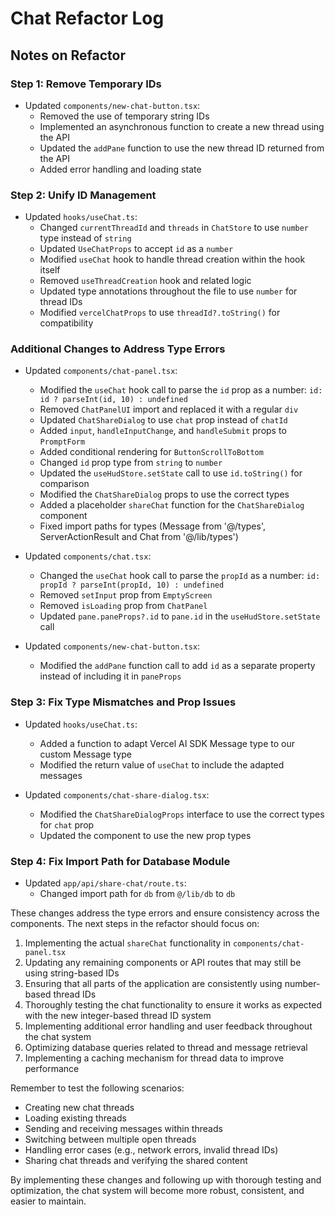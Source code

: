 # Chat Refactor Log

## Notes on Refactor

### Step 1: Remove Temporary IDs
- Updated `components/new-chat-button.tsx`:
  - Removed the use of temporary string IDs
  - Implemented an asynchronous function to create a new thread using the API
  - Updated the `addPane` function to use the new thread ID returned from the API
  - Added error handling and loading state

### Step 2: Unify ID Management
- Updated `hooks/useChat.ts`:
  - Changed `currentThreadId` and `threads` in `ChatStore` to use `number` type instead of `string`
  - Updated `UseChatProps` to accept `id` as a `number`
  - Modified `useChat` hook to handle thread creation within the hook itself
  - Removed `useThreadCreation` hook and related logic
  - Updated type annotations throughout the file to use `number` for thread IDs
  - Modified `vercelChatProps` to use `threadId?.toString()` for compatibility

### Additional Changes to Address Type Errors
- Updated `components/chat-panel.tsx`:
  - Modified the `useChat` hook call to parse the `id` prop as a number: `id: id ? parseInt(id, 10) : undefined`
  - Removed `ChatPanelUI` import and replaced it with a regular `div`
  - Updated `ChatShareDialog` to use `chat` prop instead of `chatId`
  - Added `input`, `handleInputChange`, and `handleSubmit` props to `PromptForm`
  - Added conditional rendering for `ButtonScrollToBottom`
  - Changed `id` prop type from `string` to `number`
  - Updated the `useHudStore.setState` call to use `id.toString()` for comparison
  - Modified the `ChatShareDialog` props to use the correct types
  - Added a placeholder `shareChat` function for the `ChatShareDialog` component
  - Fixed import paths for types (Message from '@/types', ServerActionResult and Chat from '@/lib/types')

- Updated `components/chat.tsx`:
  - Changed the `useChat` hook call to parse the `propId` as a number: `id: propId ? parseInt(propId, 10) : undefined`
  - Removed `setInput` prop from `EmptyScreen`
  - Removed `isLoading` prop from `ChatPanel`
  - Updated `pane.paneProps?.id` to `pane.id` in the `useHudStore.setState` call

- Updated `components/new-chat-button.tsx`:
  - Modified the `addPane` function call to add `id` as a separate property instead of including it in `paneProps`

### Step 3: Fix Type Mismatches and Prop Issues
- Updated `hooks/useChat.ts`:
  - Added a function to adapt Vercel AI SDK Message type to our custom Message type
  - Modified the return value of `useChat` to include the adapted messages

- Updated `components/chat-share-dialog.tsx`:
  - Modified the `ChatShareDialogProps` interface to use the correct types for `chat` prop
  - Updated the component to use the new prop types

### Step 4: Fix Import Path for Database Module
- Updated `app/api/share-chat/route.ts`:
  - Changed import path for `db` from `@/lib/db` to `db`

These changes address the type errors and ensure consistency across the components. The next steps in the refactor should focus on:

1. Implementing the actual `shareChat` functionality in `components/chat-panel.tsx`
2. Updating any remaining components or API routes that may still be using string-based IDs
3. Ensuring that all parts of the application are consistently using number-based thread IDs
4. Thoroughly testing the chat functionality to ensure it works as expected with the new integer-based thread ID system
5. Implementing additional error handling and user feedback throughout the chat system
6. Optimizing database queries related to thread and message retrieval
7. Implementing a caching mechanism for thread data to improve performance

Remember to test the following scenarios:
- Creating new chat threads
- Loading existing threads
- Sending and receiving messages within threads
- Switching between multiple open threads
- Handling error cases (e.g., network errors, invalid thread IDs)
- Sharing chat threads and verifying the shared content

By implementing these changes and following up with thorough testing and optimization, the chat system will become more robust, consistent, and easier to maintain.